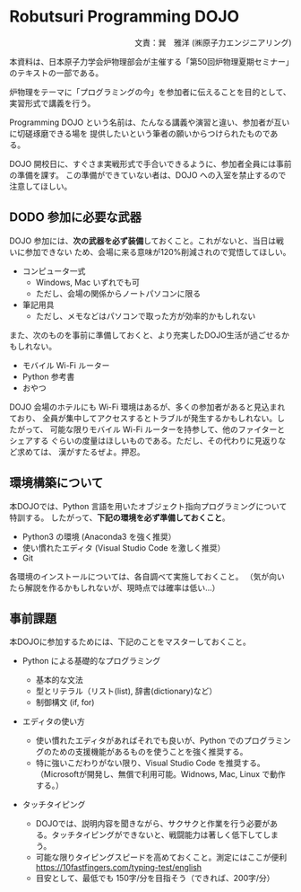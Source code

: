 # Robutsuri Programming DOJO

<div style="text-align: right;">
文責：巽　雅洋 (㈱原子力エンジニアリング)
</div>

本資料は、日本原子力学会炉物理部会が主催する「第50回炉物理夏期セミナー」のテキストの一部である。

炉物理をテーマに「プログラミングの今」を参加者に伝えることを目的として、実習形式で講義を行う。

Programming DOJO という名前は、たんなる講義や演習と違い、参加者が互いに切磋琢磨できる場を
提供したいという筆者の願いからつけられたものである。

DOJO 開校日に、すぐさま実戦形式で手合いできるように、参加者全員には事前の準備を課す。
この準備ができていない者は、DOJO への入室を禁止するので注意してほしい。

## DODO 参加に必要な武器

DOJO 参加には、**次の武器を必ず装備**しておくこと。これがないと、当日は戦いに参加できない
ため、会場に来る意味が120%削減されので覚悟してほしい。

+ コンピュータ一式
   - Windows, Mac いずれでも可
   - ただし、会場の関係からノートパソコンに限る
+ 筆記用具
   - ただし、メモなどはパソコンで取った方が効率的かもしれない


また、次のものを事前に準備しておくと、より充実したDOJO生活が過ごせるかもしれない。

+ モバイル Wi-Fi ルーター
+ Python 参考書
+ おやつ

DOJO 会場のホテルにも Wi-Fi 環境はあるが、多くの参加者があると見込まれており、
全員が集中してアクセスするとトラブルが発生するかもしれない。したがって、
可能な限りモバイル Wi-Fi ルーターを持参して、他のファイターとシェアする
ぐらいの度量はほしいものである。ただし、その代わりに見返りなど求めては、
漢がすたるぜよ。押忍。

## 環境構築について

本DOJOでは、Python 言語を用いたオブジェクト指向プログラミングについて特訓する。
したがって、**下記の環境を必ず準備しておくこと**。

+ Python3 の環境 (Anaconda3 を強く推奨）
+ 使い慣れたエディタ (Visual Studio Code を激しく推奨）
+ Git

各環境のインストールについては、各自調べて実施しておくこと。
（気が向いたら解説を作るかもしれないが、現時点では確率は低い…）

## 事前課題

本DOJOに参加するためには、下記のことをマスターしておくこと。

+ Python による基礎的なプログラミング
    - 基本的な文法
    - 型とリテラル（リスト(list), 辞書(dictionary)など）
    - 制御構文 (if, for)

+ エディタの使い方
    - 使い慣れたエディタがあればそれでも良いが、Python でのプログラミングのための支援機能があるものを使うことを強く推奨する。
    - 特に強いこだわりがない限り、Visual Studio Code を推奨する。（Microsoftが開発し、無償で利用可能。Widnows, Mac, Linux で動作する。）

+ タッチタイピング
    - DOJOでは、説明内容を聞きながら、サクサクと作業を行う必要がある。タッチタイピングができないと、戦闘能力は著しく低下してしまう。
    - 可能な限りタイピングスピードを高めておくこと。測定にはここが便利　https://10fastfingers.com/typing-test/english
    - 目安として、最低でも 150字/分を目指そう（できれば、200字/分）